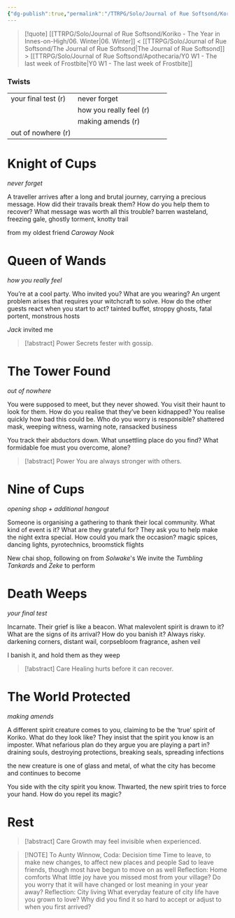 ```yaml
---
{"dg-publish":true,"permalink":"/TTRPG/Solo/Journal of Rue Softsond/Koriko - The Year in Innes-on-High/07. Year's End/"}
---
```



> [!quote] [[TTRPG/Solo/Journal of Rue Softsond/Koriko - The Year in Innes-on-High/06. Winter\|06. Winter]] < [[TTRPG/Solo/Journal of Rue Softsond/The Journal of Rue Softsond\|The Journal of Rue Softsond]] > [[TTRPG/Solo/Journal of Rue Softsond/Apothecaria/Y0 W1 - The last week of Frostbite\|Y0 W1 - The last week of Frostbite]]

### Twists
|  |  |  |  |
| ---- | ---- | ---- | ---- |
| your final test (r) | never forget |  |  |
|  | how you really feel (r) |  |  |
|  | making amends (r) |  |  |
| out of nowhere (r) |  |  |  |

# Knight of Cups
*never forget*

A traveller arrives after a long and brutal journey, carrying a
precious message. How did their travails break them? How do
you help them to recover? What message was worth all this trouble?
barren wasteland, freezing gale, ghostly torment, knotty trail

from my oldest friend *Caroway Nook*


# Queen of Wands
*how you really feel*

You’re at a cool party. Who invited you? What are
you wearing? An urgent problem arises that requires your
witchcraft to solve. How do the other guests react when you start to act?
tainted buffet, stroppy ghosts, fatal portent, monstrous hosts

*Jack* invited me

> [!abstract] Power
> Secrets fester with gossip.

# The Tower Found
*out of nowhere*

You were supposed to meet, but they never showed. You visit their haunt
to look for them. How do you realise that they’ve been kidnapped? You
realise quickly how bad this could be. Who do you worry is responsible?
shattered mask, weeping witness, warning note, ransacked business

You track their abductors down. What unsettling place
do you find? What formidable foe must you overcome, alone?

> [!abstract] Power
> You are always stronger with others.

# Nine of Cups
*opening shop + additional hangout*

Someone is organising a gathering to thank their local community.
What kind of event is it? What are they grateful for? They ask you
to help make the night extra special. How could you mark the occasion?
magic spices, dancing lights, pyrotechnics, broomstick flights

New chai shop, following on from *Solwake*'s
We invite the *Tumbling Tankards* and *Zeke* to perform
# Death Weeps
*your final test*

Incarnate. Their grief is like a beacon. What malevolent spirit is drawn to
it? What are the signs of its arrival? How do you banish it? Always risky.
darkening corners, distant wail, corpsebloom fragrance, ashen veil

I banish it, and hold them as they weep

> [!abstract] Care
> Healing hurts before it can recover.

# The World Protected
*making amends*

A different spirit creature comes to you, claiming to be the ‘true’ spirit of
Koriko. What do they look like? They insist that the spirit you know is an
imposter. What nefarious plan do they argue you are playing a part in?
draining souls, destroying protections, breaking seals, spreading infections

the new creature is one of glass and metal, of what the city has become and continues to become

You side with the city spirit you know. Thwarted, the new
spirit tries to force your hand. How do you repel its magic?

# Rest

> [!abstract] Care
> Growth may feel invisible when experienced.

> [!NOTE] To Aunty Winnow,
> Coda: Decision time
> Time to leave, to make new changes, to affect new places and people
> Sad to leave friends, though most have begun to move on as well
> Reflection: Home comforts
> What little joy have you missed most from your village?
Do you worry that it will have changed or lost meaning in your year away?
> Reflection: City living
> What everyday feature of city life have you grown to love?
Why did you find it so hard to accept or adjust to when you first arrived?